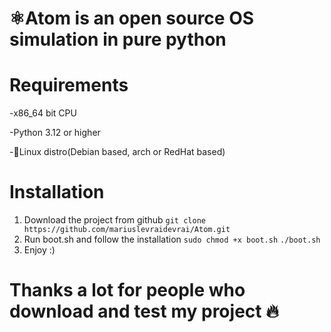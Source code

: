 # ⚛️Atom is an open source OS simulation in pure python  
# Requirements 
-x86_64 bit CPU 

-Python 3.12 or higher  

-🐧Linux distro(Debian based, arch or RedHat based) 

# Installation 
1. Download the project from github `` git clone https://github.com/mariuslevraidevrai/Atom.git ``
2. Run boot.sh and follow the installation `` sudo chmod +x boot.sh `` `` ./boot.sh ``
3. Enjoy :)

# Thanks a lot for people who download and test my project 🔥 
